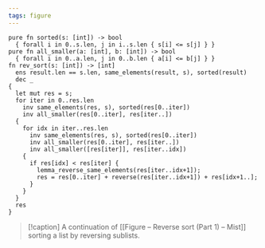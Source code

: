 ```yaml
---
tags: figure
---
```


```{.mist .numberLines offset="18"}
pure fn sorted(s: [int]) -> bool
  { forall i in 0..s.len, j in i..s.len { s[i] <= s[j] } }
pure fn all_smaller(a: [int], b: [int]) -> bool
  { forall i in 0..a.len, j in 0..b.len { a[i] <= b[j] } }
fn rev_sort(s: [int]) -> [int]
  ens result.len == s.len, same_elements(result, s), sorted(result)
  dec _
{
  let mut res = s;
  for iter in 0..res.len
    inv same_elements(res, s), sorted(res[0..iter])
    inv all_smaller(res[0..iter], res[iter..])
  {
    for idx in iter..res.len
      inv same_elements(res, s), sorted(res[0..iter])
      inv all_smaller(res[0..iter], res[iter..])
      inv all_smaller([res[iter]], res[iter..idx])
    {
      if res[idx] < res[iter] {
        lemma_reverse_same_elements(res[iter..idx+1]);
        res = res[0..iter] + reverse(res[iter..idx+1]) + res[idx+1..];
      }
    }
  }
  res
}
```

> [!caption]
> A continuation of [[Figure – Reverse sort (Part 1) – Mist]] sorting a list by reversing sublists.